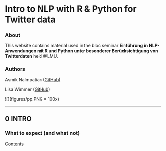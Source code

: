 # Intro to NLP with R & Python for Twitter data

### About

This website contains material used in the bloc seminar **Einführung in NLP-Anwendungen mit R und Python unter besonderer Berücksichtigung von Twitterdaten** held @LMU.

### Authors

Asmik Nalmpatian ([GitHub](https://github.com/asmiknalmpatian))

Lisa Wimmer ([GitHub](https://github.com/lisa-wm))

![](figures/pp.PNG = 100x)

***

## **0 INTRO**

###  What to expect (and what not)

[Contents](pages/test.html)

